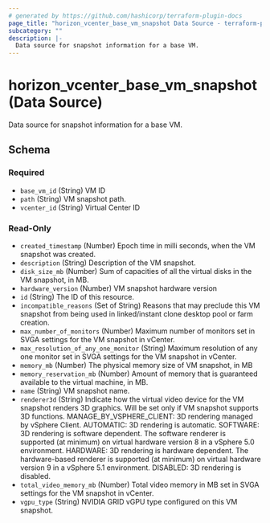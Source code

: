 ```yaml
---
# generated by https://github.com/hashicorp/terraform-plugin-docs
page_title: "horizon_vcenter_base_vm_snapshot Data Source - terraform-provider-horizon"
subcategory: ""
description: |-
  Data source for snapshot information for a base VM.
---
```


# horizon_vcenter_base_vm_snapshot (Data Source)

Data source for snapshot information for a base VM.



<!-- schema generated by tfplugindocs -->
## Schema

### Required

- `base_vm_id` (String) VM ID
- `path` (String) VM snapshot path.
- `vcenter_id` (String) Virtual Center ID

### Read-Only

- `created_timestamp` (Number) Epoch time in milli seconds, when the VM snapshot was created.
- `description` (String) Description of the VM snapshot.
- `disk_size_mb` (Number) Sum of capacities of all the virtual disks in the VM snapshot, in MB.
- `hardware_version` (Number) VM snapshot hardware version
- `id` (String) The ID of this resource.
- `incompatible_reasons` (Set of String) Reasons that may preclude this VM snapshot from being used in linked/instant clone desktop pool or farm creation.
- `max_number_of_monitors` (Number) Maximum number of monitors set in SVGA settings for the VM snapshot in vCenter.
- `max_resolution_of_any_one_monitor` (String) Maximum resolution of any one monitor set in SVGA settings for the VM snapshot in vCenter.
- `memory_mb` (Number) The physical memory size of VM snapshot, in MB
- `memory_reservation_mb` (Number) Amount of memory that is guaranteed available to the virtual machine, in MB.
- `name` (String) VM snapshot name.
- `renderer3d` (String) Indicate how the virtual video device for the VM snapshot renders 3D graphics. Will be set only if VM snapshot supports 3D functions. MANAGE_BY_VSPHERE_CLIENT: 3D rendering managed by vSphere Client. AUTOMATIC: 3D rendering is automatic. SOFTWARE: 3D rendering is software dependent. The software renderer is supported (at minimum) on virtual hardware version 8 in a vSphere 5.0 environment. HARDWARE: 3D rendering is hardware dependent. The hardware-based renderer is supported (at minimum) on virtual hardware version 9 in a vSphere 5.1 environment. DISABLED: 3D rendering is disabled.
- `total_video_memory_mb` (Number) Total video memory in MB set in SVGA settings for the VM snapshot in vCenter.
- `vgpu_type` (String) NVIDIA GRID vGPU type configured on this VM snapshot.


